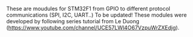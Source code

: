 These are moudules for STM32F1 from GPIO to different protocol communications (SPI, I2C, UART..) To be updated!
These modules were developed by following series tutorial from Le Duong (https://www.youtube.com/channel/UCE57LWl4O67VzpuWrZXEdjg).
